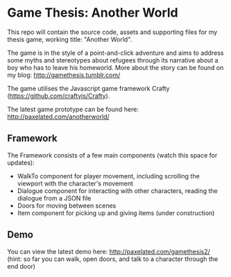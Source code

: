 Game Thesis: Another World
================================

This repo will contain the source code, assets and supporting files for my thesis game, working title: "Another World". 

The game is in the style of a point-and-click adventure and aims to address some myths and stereotypes about refugees through its narrative about a boy who has to leave his homeworld. More about the story can be found on my blog: http://gamethesis.tumblr.com/

The game utilises the Javascript game framework Crafty (https://github.com/craftyjs/Crafty).

The latest game prototype can be found here: http://paxelated.com/anotherworld/

Framework
-----------

The Framework consists of a few main components (watch this space for updates):

* WalkTo component for player movement, including scrolling the viewport with the character's movement
* Dialogue component for interacting with other characters, reading the dialogue from a JSON file
* Doors for moving between scenes
* Item component for picking up and giving items (under construction)

Demo
------------

You can view the latest demo here: http://paxelated.com/gamethesis2/ (hint: so far you can walk, open doors, and talk to a character through the end door)